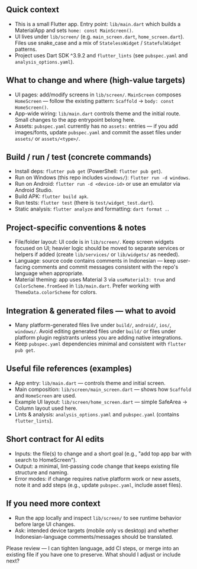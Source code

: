 ## Quick context

- This is a small Flutter app. Entry point: `lib/main.dart` which builds a MaterialApp and sets
  `home: const MainScreen()`.
- UI lives under `lib/screen/` (e.g. `main_screen.dart`, `home_screen.dart`). Files use snake_case
  and a mix of `StatelessWidget` / `StatefulWidget` patterns.
- Project uses Dart SDK ^3.9.2 and `flutter_lints` (see `pubspec.yaml` and `analysis_options.yaml`).

## What to change and where (high-value targets)

- UI pages: add/modify screens in `lib/screen/`. `MainScreen` composes `HomeScreen` — follow the
  existing pattern: `Scaffold` → `body: const HomeScreen()`.
- App-wide wiring: `lib/main.dart` controls theme and the initial route. Small changes to the app
  entrypoint belong here.
- Assets: `pubspec.yaml` currently has no `assets:` entries — if you add images/fonts, update
  `pubspec.yaml` and commit the asset files under `assets/` or `assets/<type>/`.

## Build / run / test (concrete commands)

- Install deps: `flutter pub get` (PowerShell: `flutter pub get`).
- Run on Windows (this repo includes `windows/`): `flutter run -d windows`.
- Run on Android: `flutter run -d <device-id>` or use an emulator via Android Studio.
- Build APK: `flutter build apk`.
- Run tests: `flutter test` (there is `test/widget_test.dart`).
- Static analysis: `flutter analyze` and formatting: `dart format .`.

## Project-specific conventions & notes

- File/folder layout: UI code is in `lib/screen/`. Keep screen widgets focused on UI; heavier
  logic should be moved to separate services or helpers if added (create `lib/services/` or
  `lib/widgets/` as needed).
- Language: source code contains comments in Indonesian — keep user-facing comments and
  commit messages consistent with the repo's language when appropriate.
- Material theming: app uses Material 3 via `useMaterial3: true` and `ColorScheme.fromSeed` in
  `lib/main.dart`. Prefer working with `ThemeData.colorScheme` for colors.

## Integration & generated files — what to avoid

- Many platform-generated files live under `build/`, `android/`, `ios/`, `windows/`. Avoid
  editing generated files under `build/` or files under platform plugin registrants unless
  you are adding native integrations.
- Keep `pubspec.yaml` dependencies minimal and consistent with `flutter pub get`.

## Useful file references (examples)

- App entry: `lib/main.dart` — controls theme and initial screen.
- Main composition: `lib/screen/main_screen.dart` — shows how `Scaffold` and `HomeScreen` are used.
- Example UI layout: `lib/screen/home_screen.dart` — simple SafeArea → Column layout used here.
- Lints & analysis: `analysis_options.yaml` and `pubspec.yaml` (contains `flutter_lints`).

## Short contract for AI edits

- Inputs: the file(s) to change and a short goal (e.g., "add top app bar with search to HomeScreen").
- Output: a minimal, lint-passing code change that keeps existing file structure and naming.
- Error modes: if change requires native platform work or new assets, note it and add steps (e.g., update `pubspec.yaml`, include asset files).

## If you need more context

- Run the app locally and inspect `lib/screen/` to see runtime behavior before large UI changes.
- Ask: intended device targets (mobile only vs desktop) and whether Indonesian-language
  comments/messages should be translated.

Please review — I can tighten language, add CI steps, or merge into an existing file if you have
one to preserve. What should I adjust or include next?
